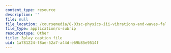 ```yaml
---
content_type: resource
description: ''
file: null
file_location: /coursemedia/8-03sc-physics-iii-vibrations-and-waves-fall-2016/1a781224f8ae52a7a44de69b85e9514f_Dlhma3z57SA.vtt
file_type: application/x-subrip
resourcetype: Other
title: 3play caption file
uid: 1a781224-f8ae-52a7-a44d-e69b85e9514f
---
```


